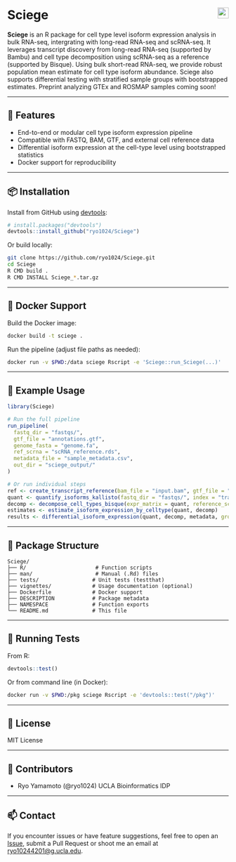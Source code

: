 # Sciege <img src="https://img.shields.io/badge/R-%23276DC3?style=flat&logo=r&logoColor=white" align="right" height="25"/>

**Sciege** is an R package for cell type level isoform expression analysis in bulk RNA-seq, intergrating with long-read RNA-seq and scRNA-seq. It leverages transcript discovery from long-read RNA-seq (supported by Bambu) and cell type decomposition using scRNA-seq as a reference (supported by Bisque). Using bulk short-read RNA-seq, we provide robust population mean estimate for cell type isoform abundance. Sciege also supports differential testing with stratified sample groups with bootstrapped estimates. Preprint analyzing GTEx and ROSMAP samples coming soon! 

---

## 🔧 Features

- End-to-end or modular cell type isoform expression pipeline
- Compatible with FASTQ, BAM, GTF, and external cell reference data
- Differential isoform expression at the cell-type level using bootstrapped statistics
- Docker support for reproducibility

---

## 📦 Installation

Install from GitHub using [devtools](https://cran.r-project.org/package=devtools):

```r
# install.packages("devtools")
devtools::install_github("ryo1024/Sciege")
```

Or build locally:

```bash
git clone https://github.com/ryo1024/Sciege.git
cd Sciege
R CMD build .
R CMD INSTALL Sciege_*.tar.gz
```

---

## 🐳 Docker Support

Build the Docker image:

```bash
docker build -t sciege .
```

Run the pipeline (adjust file paths as needed):

```bash
docker run -v $PWD:/data sciege Rscript -e 'Sciege::run_Sciege(...)'
```

---

## 🚀 Example Usage

```r
library(Sciege)

# Run the full pipeline
run_pipeline(
  fastq_dir = "fastqs/",
  gtf_file = "annotations.gtf",
  genome_fasta = "genome.fa",
  ref_scrna = "scRNA_reference.rds",
  metadata_file = "sample_metadata.csv",
  out_dir = "sciege_output/"
)

# Or run individual steps
ref <- create_transcript_reference(bam_file = "input.bam", gtf_file = "annotations.gtf", genome_fasta = "genome.fa")
quant <- quantify_isoforms_kallisto(fastq_dir = "fastqs/", index = "transcript_index", output_dir = "quant_output/")
decomp <- decompose_cell_types_bisque(expr_matrix = quant, reference_sce = readRDS("ref_scrna.rds"), out_dir = "decomp_output/")
estimates <- estimate_isoform_expression_by_celltype(quant, decomp)
results <- differential_isoform_expression(quant, decomp, metadata, group_col = "condition")
```

---

## 📂 Package Structure

```
Sciege/
├── R/                      # Function scripts
├── man/                    # Manual (.Rd) files
├── tests/                 # Unit tests (testthat)
├── vignettes/             # Usage documentation (optional)
├── Dockerfile             # Docker support
├── DESCRIPTION            # Package metadata
├── NAMESPACE              # Function exports
└── README.md              # This file
```

---

## 🧪 Running Tests

From R:

```r
devtools::test()
```

Or from command line (in Docker):

```bash
docker run -v $PWD:/pkg sciege Rscript -e 'devtools::test("/pkg")'
```

---

## 📃 License

MIT License

---

## 👥 Contributors

- Ryo Yamamoto (@ryo1024) UCLA Bioinformatics IDP

---

## 📫 Contact

If you encounter issues or have feature suggestions, feel free to open an [Issue](https://github.com/ryo1024/Sciege/issues), submit a Pull Request or shoot me an email at ryo10244201@g.ucla.edu.

